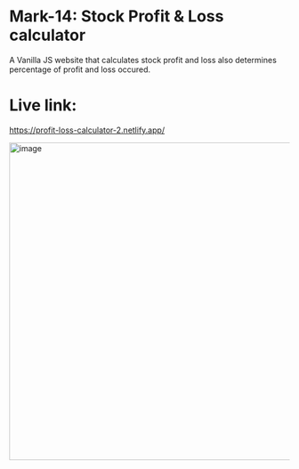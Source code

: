 # Mark-14: Stock Profit & Loss calculator

A Vanilla JS website that calculates stock profit and loss also determines percentage of profit and loss occured.

# Live link:

https://profit-loss-calculator-2.netlify.app/

<img width="571" alt="image" src="https://user-images.githubusercontent.com/9660782/188651855-51dbdfe1-03e7-4434-a35f-3530ccd18dd1.png">

